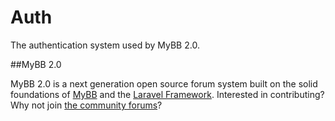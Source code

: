 # Auth
The authentication system used by MyBB 2.0.

##MyBB 2.0

MyBB 2.0 is a next generation open source forum system built on the solid foundations of [MyBB](http://mybb.com) and the [Laravel Framework](http://laravel.com). Interested in contributing? Why not join [the community forums](http://community.mybb.com)?
